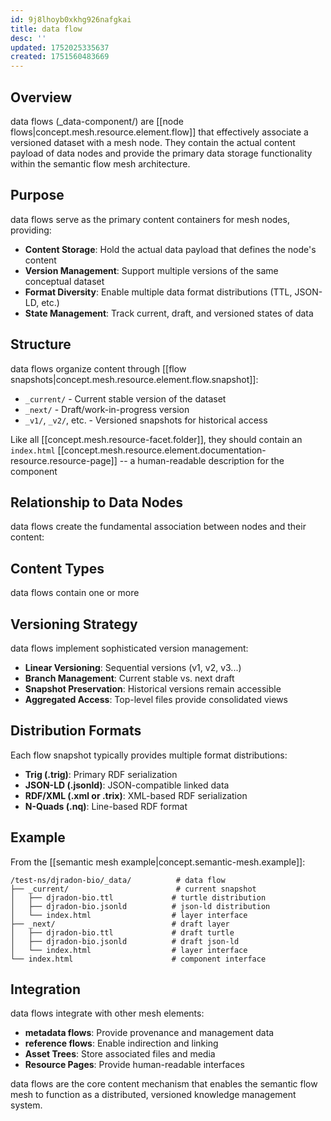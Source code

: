 ```yaml
---
id: 9j8lhoyb0xkhg926nafgkai
title: data flow
desc: ''
updated: 1752025335637
created: 1751560483669
---
```


## Overview

data flows (_data-component/) are [[node flows|concept.mesh.resource.element.flow]] that effectively associate a versioned dataset with a mesh node. They contain the actual content payload of data nodes and provide the primary data storage functionality within the semantic flow mesh architecture.

## Purpose

data flows serve as the primary content containers for mesh nodes, providing:

- **Content Storage**: Hold the actual data payload that defines the node's content
- **Version Management**: Support multiple versions of the same conceptual dataset
- **Format Diversity**: Enable multiple data format distributions (TTL, JSON-LD, etc.)
- **State Management**: Track current, draft, and versioned states of data

## Structure

data flows organize content through [[flow snapshots|concept.mesh.resource.element.flow.snapshot]]:

- `_current/` - Current stable version of the dataset
- `_next/` - Draft/work-in-progress version
- `_v1/`, `_v2/`, etc. - Versioned snapshots for historical access

Like all [[concept.mesh.resource-facet.folder]], they should contain an `index.html` [[concept.mesh.resource.element.documentation-resource.resource-page]] -- a human-readable description for the component


## Relationship to Data Nodes

data flows create the fundamental association between nodes and their content:


## Content Types

data flows contain one or more 

## Versioning Strategy

data flows implement sophisticated version management:

- **Linear Versioning**: Sequential versions (v1, v2, v3...)
- **Branch Management**: Current stable vs. next draft
- **Snapshot Preservation**: Historical versions remain accessible
- **Aggregated Access**: Top-level files provide consolidated views

## Distribution Formats

Each flow snapshot typically provides multiple format distributions:

- **Trig (.trig)**: Primary RDF serialization
- **JSON-LD (.jsonld)**: JSON-compatible linked data
- **RDF/XML (.xml or .trix)**: XML-based RDF serialization
- **N-Quads (.nq)**: Line-based RDF format

## Example

From the [[semantic mesh example|concept.semantic-mesh.example]]:

```
/test-ns/djradon-bio/_data/          # data flow
├── _current/                        # current snapshot
│   ├── djradon-bio.ttl             # turtle distribution
│   ├── djradon-bio.jsonld          # json-ld distribution
│   └── index.html                  # layer interface
├── _next/                          # draft layer
│   ├── djradon-bio.ttl             # draft turtle
│   ├── djradon-bio.jsonld          # draft json-ld
│   └── index.html                  # layer interface
└── index.html                      # component interface
```

## Integration

data flows integrate with other mesh elements:

- **metadata flows**: Provide provenance and management data
- **reference flows**: Enable indirection and linking
- **Asset Trees**: Store associated files and media
- **Resource Pages**: Provide human-readable interfaces

data flows are the core content mechanism that enables the semantic flow mesh to function as a distributed, versioned knowledge management system.
